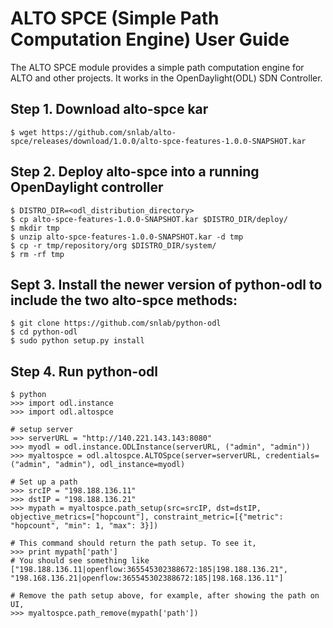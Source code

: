 # ALTO SPCE (Simple Path Computation Engine) User Guide

The ALTO SPCE module provides a simple path computation engine for ALTO and other projects. It works in the
OpenDaylight(ODL) SDN Controller.

## Step 1. Download alto-spce kar

```
$ wget https://github.com/snlab/alto-spce/releases/download/1.0.0/alto-spce-features-1.0.0-SNAPSHOT.kar
```

## Step 2. Deploy alto-spce into a running OpenDaylight controller
```
$ DISTRO_DIR=<odl_distribution_directory>
$ cp alto-spce-features-1.0.0-SNAPSHOT.kar $DISTRO_DIR/deploy/
$ mkdir tmp
$ unzip alto-spce-features-1.0.0-SNAPSHOT.kar -d tmp
$ cp -r tmp/repository/org $DISTRO_DIR/system/
$ rm -rf tmp
```

## Sept 3. Install the newer version of python-odl to include the two alto-spce methods:
```
$ git clone https://github.com/snlab/python-odl
$ cd python-odl
$ sudo python setup.py install
```

## Step 4. Run python-odl
```
$ python
>>> import odl.instance
>>> import odl.altospce

# setup server
>>> serverURL = "http://140.221.143.143:8080"
>>> myodl = odl.instance.ODLInstance(serverURL, ("admin", "admin"))
>>> myaltospce = odl.altospce.ALTOSpce(server=serverURL, credentials=("admin", "admin"), odl_instance=myodl)

# Set up a path
>>> srcIP = "198.188.136.11"
>>> dstIP = "198.188.136.21"
>>> mypath = myaltospce.path_setup(src=srcIP, dst=dstIP, objective_metrics=["hopcount"], constraint_metric=[{"metric": "hopcount", "min": 1, "max": 3}])

# This command should return the path setup. To see it, 
>>> print mypath['path']
# You should see something like ["198.188.136.11|openflow:365545302388672:185|198.188.136.21",  "198.168.136.21|openflow:365545302388672:185|198.168.136.11"]

# Remove the path setup above, for example, after showing the path on UI,
>>> myaltospce.path_remove(mypath['path'])
```
